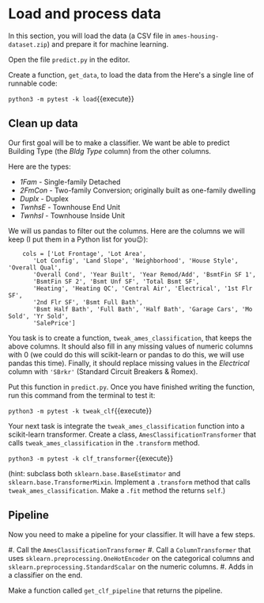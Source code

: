 # Load and process data

In this section, you will load the data (a CSV file in `ames-housing-dataset.zip`) and prepare it for machine learning.

Open the file ``predict.py`` in the editor.

Create a function, ``get_data``, to load the data from the 
Here's a single line of runnable code:

`python3 -m pytest -k load`{{execute}}

## Clean up data

Our first goal will be to make a classifier. We want be able to predict Building Type (the *Bldg Type* column) from the other columns.

Here are the types:

* *1Fam* - Single-family Detached	
* *2FmCon* - Two-family Conversion; originally built as one-family dwelling
* *Duplx* - Duplex
* *TwnhsE* - Townhouse End Unit
* *TwnhsI* - Townhouse Inside Unit

We will us pandas to filter out the columns. Here are the columns we will keep (I put them in a Python list for you😉):

```
    cols = ['Lot Frontage', 'Lot Area',
       'Lot Config', 'Land Slope', 'Neighborhood', 'House Style', 'Overall Qual',
       'Overall Cond', 'Year Built', 'Year Remod/Add', 'BsmtFin SF 1',
       'BsmtFin SF 2', 'Bsmt Unf SF', 'Total Bsmt SF',
       'Heating', 'Heating QC', 'Central Air', 'Electrical', '1st Flr SF',
       '2nd Flr SF', 'Bsmt Full Bath',
       'Bsmt Half Bath', 'Full Bath', 'Half Bath', 'Garage Cars', 'Mo Sold', 'Yr Sold',
       'SalePrice']
```

You task is to create a function, `tweak_ames_classification`, that keeps the above columns. It should also fill in any missing values of numeric columns with 0 (we could do this will scikit-learn or pandas to do this, we will use pandas this time). Finally, it should replace missing values in the *Electrical* column with `'SBrkr'` (Standard Circuit Breakers & Romex).

Put this function in `predict.py`. Once you have finished writing the function, run this command from the terminal to test it:

`python3 -m pytest -k tweak_clf`{{execute}}

Your next task is integrate the `tweak_ames_classification` function into a scikit-learn transformer. Create a class, `AmesClassificationTransformer` that calls `tweak_ames_classification` in the  `.transform` method.

`python3 -m pytest -k clf_transformer`{{execute}}

(hint: subclass both `sklearn.base.BaseEstimator` and `sklearn.base.TransformerMixin`. Implement a `.transform` method that calls `tweak_ames_classification`. Make a `.fit` method the returns `self`.)

## Pipeline

Now you need to make a pipeline for your classifier. It will have a few steps.

#. Call the ``AmesClassificationTransformer``
#. Call a `ColumnTransformer` that uses `sklearn.preprocessing.OneHotEncoder` on the categorical columns and `sklearn.preprocessing.StandardScalar` on the numeric columns.
#. Adds in a classifier on the end.

Make a function called `get_clf_pipeline` that returns the pipeline.
